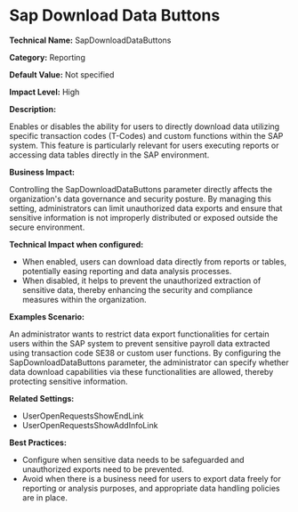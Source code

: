 # Sap Download Data Buttons

**Technical Name:** SapDownloadDataButtons

**Category:** Reporting

**Default Value:** Not specified

**Impact Level:** High

**Description:**

Enables or disables the ability for users to directly download data utilizing specific transaction codes (T-Codes) and custom functions within the SAP system. This feature is particularly relevant for users executing reports or accessing data tables directly in the SAP environment.

**Business Impact:**

Controlling the SapDownloadDataButtons parameter directly affects the organization's data governance and security posture. By managing this setting, administrators can limit unauthorized data exports and ensure that sensitive information is not improperly distributed or exposed outside the secure environment.

**Technical Impact when configured:**

- When enabled, users can download data directly from reports or tables, potentially easing reporting and data analysis processes.
- When disabled, it helps to prevent the unauthorized extraction of sensitive data, thereby enhancing the security and compliance measures within the organization.

**Examples Scenario:**

An administrator wants to restrict data export functionalities for certain users within the SAP system to prevent sensitive payroll data extracted using transaction code SE38 or custom user functions. By configuring the SapDownloadDataButtons parameter, the administrator can specify whether data download capabilities via these functionalities are allowed, thereby protecting sensitive information.

**Related Settings:**

- UserOpenRequestsShowEndLink
- UserOpenRequestsShowAddInfoLink

**Best Practices:** 

- Configure when sensitive data needs to be safeguarded and unauthorized exports need to be prevented.
- Avoid when there is a business need for users to export data freely for reporting or analysis purposes, and appropriate data handling policies are in place.